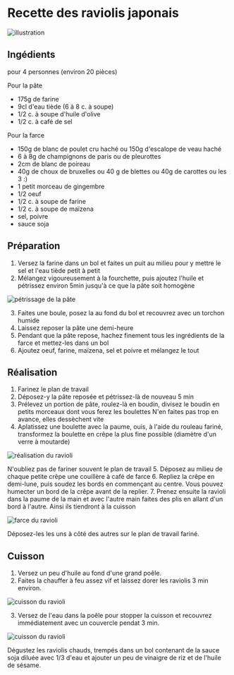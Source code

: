 # Recette des raviolis japonais

![illustration](https://github.com/akakeronos/recette-gourmandignes/atelier-2018-01-12/raw/master/images/gyoza.jpg)

## Ingédients
pour 4 personnes (environ 20 pièces)

Pour la pâte
* 175g de farine
* 9cl d'eau tiède (6 à 8 c. à soupe)
* 1/2 c. à soupe d'huile d'olive
* 1/2 c. à café de sel

Pour la farce
* 150g de blanc de poulet cru haché ou 150g d'escalope de veau haché
* 6 à 8g de champignons de paris ou de pleurottes
* 2cm de blanc de poireau
* 40g de choux de bruxelles ou 40 g de blettes ou 40g de carottes ou les 3 :)
* 1 petit morceau de gingembre
* 1/2 oeuf
* 1/2 c. à soupe de farine
* 1/2 c. à soupe de maïzena
* sel, poivre
* sauce soja

## Préparation
1. Versez la farine dans un bol et faites un puit au milieu pour y mettre le sel et l'eau tiède petit à petit
2. Mélangez vigoureusement à la fourchette, puis ajoutez l'huile et pétrissez environ 5min jusqu'à ce que la pâte soit homogène

![pétrissage de la pâte](https://github.com/akakeronos/recette-gourmandignes/atelier-2018-01-12/raw/master/images/IMG_20180112_185541.jpg)

3. Faites une boule, posez la au fond du bol et recouvrez avec un torchon humide
4. Laissez reposer la pâte une demi-heure
5. Pendant que la pâte repose, hachez finement tous les ingrédients de la farce et mettez-les dans un bol
6. Ajoutez oeuf, farine, maïzena, sel et poivre et mélangez le tout

## Réalisation
1. Farinez le plan de travail
2. Déposez-y la pâte reposée et pétrissez-là de nouveau 5 min
3. Prélevez un portion de pâte, roulez-là en boudin, divisez le boudin en petits morceaux dont vous ferez les boulettes
N'en faites pas trop en avance, elles dessèchent vite
4. Aplatissez une boulette avec la paume, ouis, à l'aide du rouleau fariné, transformez la boulette en crêpe la plus fine possible (diamètre d'un verre à moutarde)

![réalisation du ravioli](https://github.com/akakeronos/recette-gourmandignes/atelier-2018-01-12/raw/master/images/IMG_20180112_195935.jpg)

N'oubliez pas de fariner souvent le plan de travail
5. Déposez au milieu de chaque petite crêpe une couillère à café de farce
6. Repliez la crêpe en demi-lune, puis soudez les bords en commençant au centre. Vous pouvez humecter un bord de la crêpe avant de la replier.
7. Prenez ensuite la ravioli dans la paume de la main et avec l'autre main faites des plis en allant d'un bord à l'autre. Ainsi ils tiendront à la cuisson

![farce du ravioli](https://github.com/akakeronos/recette-gourmandignes/atelier-2018-01-12/raw/master/images/IMG_20180112_201808.jpg)

Déposez-les les uns à côté des autres sur le plan de travail fariné.

## Cuisson
1. Versez un peu d'huile au fond d'une grand poêle.
2. Faites la chauffer à feu assez vif et laissez dorer les raviolis 3 min environ.

![cuisson du ravioli](https://github.com/akakeronos/recette-gourmandignes/atelier-2018-01-12/raw/master/images/IMG_20180112_203901.jpg)

3. Versez de l'eau dans la poêle pour stopper la cuisson et recouvrez immédiatement avec un couvercle pendat 3 min.

![cuisson du ravioli](https://github.com/akakeronos/recette-gourmandignes/atelier-2018-01-12/raw/master/images/IMG_20180112_203904.jpg)

Dégustez les raviolis chauds, trempés dans un bol contenant de la sauce soja diluée avec 1/3 d'eau et ajouter un peu de vinaigre de riz et de l'huile de sésame.
